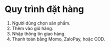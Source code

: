 # Quy trình đặt hàng

1. Người dùng chọn sản phẩm.
2. Thêm vào giỏ hàng.
3. Nhập thông tin giao hàng.
4. Thanh toán bằng Momo, ZaloPay, hoặc COD.

